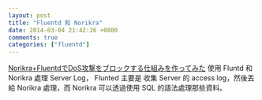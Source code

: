 ```yaml
---
layout: post
title: "Fluentd 和 Norikra"
date: 2014-03-04 21:42:26 +0800
comments: true
categories: ["fluentd"]
---
```


<!-- more -->

[Norikra+FluentdでDoS攻撃をブロックする仕組みを作ってみた] 使用 Fluntd 和 Norikra 處理 Server Log， Flunted 主要是
收集 Server 的 access log，然後丟給 Norikra 處理，而 Norikra 可以透過使用 SQL 的語法處理那些資料。




[Norikra+FluentdでDoS攻撃をブロックする仕組みを作ってみた]:http://dev.classmethod.jp/cloud/aws/block_dos_attack_by_norikra/